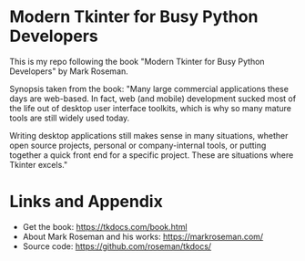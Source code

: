 # Modern Tkinter for Busy Python Developers

This is my repo following the book "Modern Tkinter for Busy Python Developers" by Mark Roseman.

Synopsis taken from the book:
"Many large commercial applications these days are web-based. In fact, web (and mobile) development sucked most of the life out of desktop user interface toolkits, which is why so many mature tools are still widely used today. 

Writing desktop applications still makes sense in many situations, whether open source projects, personal or company-internal tools, or putting together a quick front end for a specific project. These are situations where Tkinter excels."

Links and Appendix
========================================================

- Get the book: https://tkdocs.com/book.html
- About Mark Roseman and his works: https://markroseman.com/
- Source code: https://github.com/roseman/tkdocs/
